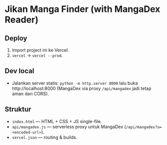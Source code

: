 # Jikan Manga Finder (with MangaDex Reader)

## Deploy
1. Import project ini ke Vercel.
2. `vercel` → `vercel --prod`.

## Dev local
- Jalankan server statis: `python -m http.server 8000` lalu buka http://localhost:8000
  (MangaDex via proxy `/api/mangadex` jadi tetap aman dari CORS).

## Struktur
- `index.html` — HTML + CSS + JS single-file.
- `api/mangadex.js` — serverless proxy untuk MangaDex (`/api/mangadex?u=<encoded-url>`).
- `vercel.json` — routing & builds.
